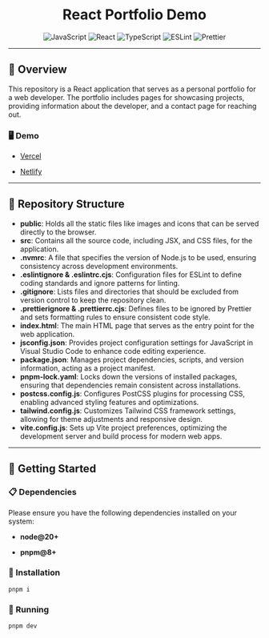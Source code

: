 <div style="text-align: center;">
    <h1>React Portfolio Demo</h1>
    <p>
        <img src="https://img.shields.io/badge/JavaScript-F7DF1E.svg?style=flat-square&logo=JavaScript&logoColor=black" alt="JavaScript" />
        <img src="https://img.shields.io/badge/React-61DAFB.svg?style=flat-square&logo=React&logoColor=black" alt="React" />
        <img src="https://img.shields.io/badge/tailwindcss-%2338B2AC.svg?style=flat-square&logo=tailwind-css&logoColor=white" alt="TypeScript" />
        <img src="https://img.shields.io/badge/ESLint-4B32C3.svg?style=flat-square&logo=ESLint&logoColor=white" alt="ESLint" />
        <img src="https://img.shields.io/badge/Prettier-F7B93E.svg?style=flat-square&logo=Prettier&logoColor=black" alt="Prettier" />
    </p>
</div>

---

## 📍 Overview

This repository is a React application that serves as a personal portfolio for a web developer. The portfolio includes pages for showcasing projects, providing information about the developer, and a contact page for reaching out.

### 🖥️ Demo

- [Vercel](https://react-portfolio-demo-8fbvbqehz-jays-projects-44d191db.vercel.app/)

- [Netlify](https://65c7740f637dc6685fa50192--melodious-cendol-185fb6.netlify.app/)

---

## 📂 Repository Structure

- **public**: Holds all the static files like images and icons that can be served directly to the browser.
- **src**: Contains all the source code, including JSX, and CSS files, for the application.
- **.nvmrc**: A file that specifies the version of Node.js to be used, ensuring consistency across development environments.
- **.eslintignore & .eslintrc.cjs**: Configuration files for ESLint to define coding standards and ignore patterns for linting.
- **.gitignore**: Lists files and directories that should be excluded from version control to keep the repository clean.
- **.prettierignore & .prettierrc.cjs**: Defines files to be ignored by Prettier and sets formatting rules to ensure consistent code style.
- **index.html**: The main HTML page that serves as the entry point for the web application.
- **jsconfig.json**: Provides project configuration settings for JavaScript in Visual Studio Code to enhance code editing experience.
- **package.json**: Manages project dependencies, scripts, and version information, acting as a project manifest.
- **pnpm-lock.yaml**: Locks down the versions of installed packages, ensuring that dependencies remain consistent across installations.
- **postcss.config.js**: Configures PostCSS plugins for processing CSS, enabling advanced styling features and optimizations.
- **tailwind.config.js**: Customizes Tailwind CSS framework settings, allowing for theme adjustments and responsive design.
- **vite.config.js**: Sets up Vite project preferences, optimizing the development server and build process for modern web apps.

---

## 🚀 Getting Started

### 📋 Dependencies

Please ensure you have the following dependencies installed on your system:

- **node@20+**

- **pnpm@8+**

### 🔧 Installation

```
pnpm i
```

### 🤖 Running

```
pnpm dev
```
